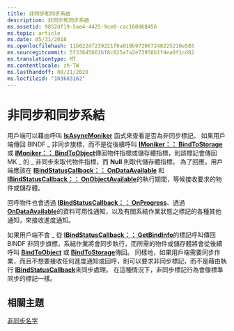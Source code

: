 ```yaml
---
title: 非同步和同步系結
description: 非同步和同步系結
ms.assetid: 9852df19-5ae4-4425-9ce0-cac160d68456
ms.topic: article
ms.date: 05/31/2018
ms.openlocfilehash: 11b022df239221f0a019b972067248225210e585
ms.sourcegitcommit: 5f33645661bf8c825a7a2e73950b1f4ea0f1cd82
ms.translationtype: MT
ms.contentlocale: zh-TW
ms.lasthandoff: 08/21/2020
ms.locfileid: "103683162"
---
```

# <a name="asynchronous-and-synchronous-binding"></a>非同步和同步系結

用戶端可以藉由呼叫 [**IsAsyncMoniker**](/previous-versions/windows/internet-explorer/ie-developer/platform-apis/ms775110(v=vs.85)) 函式來查看是否為非同步標記。 如果用戶端傳回 BINDF \_ 非同步旗標，而不是從後續呼叫 [**IMoniker：： BindToStorage**](/windows/desktop/api/ObjIdl/nf-objidl-imoniker-bindtostorage) 或 [**IMoniker：： BindToObject**](/windows/desktop/api/ObjIdl/nf-objidl-imoniker-bindtoobject)傳回物件指標或儲存體指標，則該標記會傳回 MK \_ 的 \_ 非同步來取代物件指標，而 **Null** 則取代儲存體指標。 為了回應，用戶端應該在 [**IBindStatusCallback：： OnDataAvailable**](/previous-versions/windows/internet-explorer/ie-developer/platform-apis/ms775061(v=vs.85)) 和 [**IBindStatusCallback：： OnObjectAvailable**](/previous-versions/windows/internet-explorer/ie-developer/platform-apis/ms775063(v=vs.85))的執行期間，等候接收要求的物件或儲存體。

回呼物件也會透過 [**IBindStatusCallback：： OnProgress**](/previous-versions/windows/internet-explorer/ie-developer/platform-apis/ms775064(v=vs.85))、透過 [**OnDataAvailable**](/previous-versions/windows/internet-explorer/ie-developer/platform-apis/ms775061(v=vs.85))的資料可用性通知，以及有關系結作業狀態之標記的各種其他通知，來接收進度通知。

如果用戶端不會 \_ 從 [**IBindStatusCallback：： GetBindInfo**](/previous-versions/windows/internet-explorer/ie-developer/platform-apis/ms775058(v=vs.85))的標記呼叫傳回 BINDF 非同步旗標，系結作業將會同步執行，而所需的物件或儲存體將會從後續呼叫 [**BindToObject**](/windows/desktop/api/ObjIdl/nf-objidl-imoniker-bindtoobject) 或 [**BindToStorage**](/windows/desktop/api/ObjIdl/nf-objidl-imoniker-bindtostorage)傳回。 同樣地，如果用戶端需要同步作業，而且不想要接收任何進度通知或回呼，則可以要求非同步標記，而不是藉由執行 [**IBindStatusCallback**](/previous-versions/windows/internet-explorer/ie-developer/platform-apis/ms775060(v=vs.85))來同步處理。 在這種情況下，非同步標記行為會像標準同步的標記一樣。

## <a name="related-topics"></a>相關主題

<dl> <dt>

[非同步名字](asynchronous-monikers.md)
</dt> </dl>

 

 